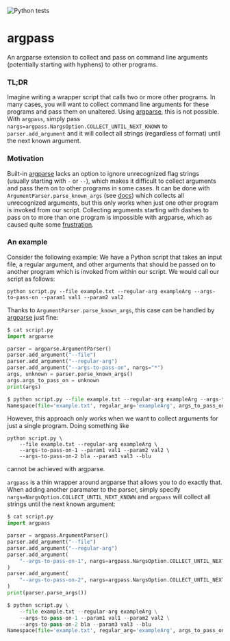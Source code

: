 ![Python tests](https://github.com/julibeg/argpass/workflows/Tests/badge.svg)
# argpass
An argparse extension to collect and pass on command line arguments (potentially starting with hyphens) to other programs.

### TL;DR
Imagine writing a wrapper script that calls two or more other programs. In many cases, you will want to collect command line arguments for these programs and pass them on unaltered. Using [argparse](https://docs.python.org/3/library/argparse.html), this is not possible. With `argpass`, simply pass `nargs=argpass.NargsOption.COLLECT_UNTIL_NEXT_KNOWN` to `parser.add_argument` and it will collect all strings (regardless of format) until the next known argument.

### Motivation
Built-in [argparse](https://docs.python.org/3/library/argparse.html) lacks an option to ignore unrecognized flag strings (usually starting with `-` or `--`), which makes it difficult to collect arguments and pass them on to other programs in some cases. It can be done with `ArgumentParser.parse_known_args` (see [docs](https://docs.python.org/3/library/argparse.html#argparse.ArgumentParser.parse_known_args)) which collects all unrecognized arguments, but this only works when just one other program is invoked from our script. Collecting arguments starting with dashes to pass on to more than one program is impossible with argparse, which as caused quite some [frustration](https://github.com/python/cpython/issues/53580). 

### An example
Consider the following example: We have a Python script that takes an input file, a regular argument, and other arguments that should be passed on to another program which is invoked from within our script. We would call our script as follows:
```
python script.py --file example.txt --regular-arg exampleArg --args-to-pass-on --param1 val1 --param2 val2
```
Thanks to `ArgumentParser.parse_known_args`, this case can be handled by [argparse](https://docs.python.org/3/library/argparse.html) just fine:
```python
$ cat script.py
import argparse

parser = argparse.ArgumentParser()
parser.add_argument("--file")
parser.add_argument("--regular-arg")
parser.add_argument("--args-to-pass-on", nargs="*")
args, unknown = parser.parse_known_args()
args.args_to_pass_on = unknown
print(args)

$ python script.py --file example.txt --regular-arg exampleArg --args-to-pass-on --param1 val1 --param2 val2
Namespace(file='example.txt', regular_arg='exampleArg', args_to_pass_on=['--param1', 'val1', '--param2', 'val2'])
```
However, this approach only works when we want to collect arguments for just a single program. Doing something like 
```
python script.py \
    --file example.txt --regular-arg exampleArg \
    --args-to-pass-on-1 --param1 val1 --param2 val2 \
    --args-to-pass-on-2 bla --param3 val3 --blu
```
cannot be achieved with argparse. 

`argpass` is a thin wrapper around argparse that allows you to do exactly that. When adding another paramater to the parser, simply specify `nargs=NargsOption.COLLECT_UNTIL_NEXT_KNOWN` and `argpass` will collect all strings until the next known argument:
```python
$ cat script.py
import argpass

parser = argpass.ArgumentParser()
parser.add_argument("--file")
parser.add_argument("--regular-arg")
parser.add_argument(
    "--args-to-pass-on-1", nargs=argpass.NargsOption.COLLECT_UNTIL_NEXT_KNOWN
)
parser.add_argument(
    "--args-to-pass-on-2", nargs=argpass.NargsOption.COLLECT_UNTIL_NEXT_KNOWN
)
print(parser.parse_args())

$ python script.py \
    --file example.txt --regular-arg exampleArg \
    --args-to-pass-on-1 --param1 val1 --param2 val2 \
    --args-to-pass-on-2 bla --param3 val3 --blu
Namespace(file='example.txt', regular_arg='exampleArg', args_to_pass_on_1=['--param1', 'val1', '--param2', 'val2'], args_to_pass_on_2=['bla', '--param3', 'val3', '--blu'])
```
